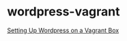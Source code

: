 # wordpress-vagrant

[Setting Up Wordpress on a Vagrant Box](http://bilal.eltayara.net/blog/2015/05/30/setting-up-wordpress-on-a-vagrant-box/)
